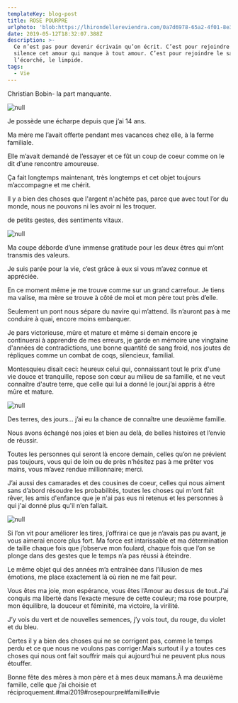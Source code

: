 ```yaml
---
templateKey: blog-post
title: ROSE POURPRE
urlphoto: 'blob:https://lhirondellereviendra.com/0a7d6978-65a2-4f01-8e36-2ba1082a17c4'
date: 2019-05-12T18:32:07.388Z
description: >-
  Ce n’est pas pour devenir écrivain qu’on écrit. C’est pour rejoindre en
  silence cet amour qui manque à tout amour. C’est pour rejoindre le sauvage,
  l’écorché, le limpide.
tags:
  - Vie
---
```

Christian Bobin- la part manquante.

![null](/img/78fa0eb6-9181-4e26-bf79-7a348661e2a3.png)

Je possède une écharpe depuis que j’ai 14 ans.

Ma mère me l’avait offerte pendant mes vacances chez elle, à la ferme familiale.

Elle m’avait demandé de l’essayer et ce fût un coup de coeur comme on le dit d’une rencontre amoureuse.

Ça fait longtemps maintenant, très longtemps et cet objet toujours m’accompagne et me chérit.

Il y a bien des choses que l'argent n'achète pas, parce que avec tout l’or du monde, nous ne pouvons ni les avoir ni les troquer.

de petits gestes, des sentiments vitaux.

![null](/img/01a6be96-f302-4c6b-98dc-bdfb7185ce9a.png)

Ma coupe déborde d’une immense gratitude pour les deux êtres qui m’ont transmis des valeurs.

Je suis parée pour la vie, c’est grâce à eux si vous m’avez connue et appréciée.

En ce moment même je me trouve comme sur un grand carrefour. Je tiens ma valise, ma mère se trouve à côté de moi et mon père tout près d’elle.

Seulement un pont nous sépare du navire qui m’attend. Ils n’auront pas à me conduire à quai, encore moins embarquer.

Je pars victorieuse, mûre et mature et même si demain encore je continuerai à apprendre de mes erreurs, je garde en mémoire une vingtaine d'années de contradictions, une bonne quantité de sang froid, nos joutes de répliques comme un combat de coqs, silencieux, familial.

Montesquieu disait ceci: heureux celui qui, connaissant tout le prix d'une vie douce et tranquille, repose son cœur au milieu de sa famille, et ne veut connaître d'autre terre, que celle qui lui a donné le jour.j’ai appris à être mûre et mature.

![null](/img/81eaa0a3-8220-4589-b897-357d3d9b6355.png)

Des terres, des jours... j’ai eu la chance de connaître une deuxième famille.

Nous avons échangé nos joies et bien au delà, de belles histoires et l’envie de réussir.

Toutes les personnes qui seront là encore demain, celles qu’on ne prévient pas toujours, vous qui de loin ou de près n’hésitez pas à me prêter vos mains, vous m’avez rendue millionnaire; merci.

J’ai aussi des camarades et des cousines de coeur, celles qui nous aiment sans d’abord résoudre les probabilités, toutes les choses qui m'ont fait rêver, les amis d'enfance que je n'ai pas eus ni retenus et les personnes à qui j'ai donné plus qu'il n’en fallait.

![null](/img/931c849d-ef8d-44a6-9bfb-9c7ef96042d7.png)

Si l’on vit pour améliorer les tires, j’offrirai ce que je n’avais pas pu avant, je vous aimerai encore plus fort. Ma force est intarissable et ma détermination de taille chaque fois que j’observe mon foulard, chaque fois que l’on se plonge dans des gestes que le temps n’a pas réussi à éteindre.

Le même objet qui des années m’a entraînée dans l’illusion de mes émotions, me place exactement là où rien ne me fait peur.

Vous êtes ma joie, mon espérance, vous êtes l’Amour au dessus de tout.J’ai conquis ma liberté dans l’exacte mesure de cette couleur; ma rose pourpre, mon équilibre, la douceur et féminité, ma victoire, la virilité.

J’y vois du vert et de nouvelles semences, j’y vois tout, du rouge, du violet et du bleu.

Certes il y a bien des choses qui ne se corrigent pas, comme le temps perdu et ce que nous ne voulons pas corriger.Mais surtout il y a toutes ces choses qui nous ont fait souffrir mais qui aujourd’hui ne peuvent plus nous étouffer.

Bonne fête des mères à mon père et à mes deux mamans.À ma deuxième famille, celle que j’ai choisie et réciproquement.#mai2019#rosepourpre#famille#vie
